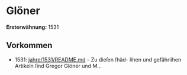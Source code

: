# Glöner

**Ersterwähnung:** 1531

## Vorkommen
- 1531: [jahre/1531/README.md](../jahre/1531/README.md) – Zu dieſen ſhäd-
lihen und gefährlihen Artikeln ſind Gregor Glöner
und M...
